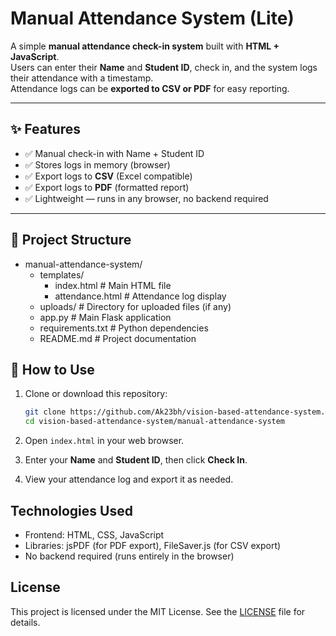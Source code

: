 # Manual Attendance System (Lite)

A simple **manual attendance check-in system** built with **HTML + JavaScript**.  
Users can enter their **Name** and **Student ID**, check in, and the system logs their attendance with a timestamp.  
Attendance logs can be **exported to CSV or PDF** for easy reporting.

---

## ✨ Features

- ✅ Manual check-in with Name + Student ID  
- ✅ Stores logs in memory (browser)  
- ✅ Export logs to **CSV** (Excel compatible)  
- ✅ Export logs to **PDF** (formatted report)  
- ✅ Lightweight — runs in any browser, no backend required  

---

## 📂 Project Structure

- manual-attendance-system/
  - templates/
    - index.html          # Main HTML file
    - attendance.html     # Attendance log display
  - uploads/              # Directory for uploaded files (if any)
  - app.py                # Main Flask application
  - requirements.txt      # Python dependencies
  - README.md             # Project documentation

## 🚀 How to Use

1. Clone or download this repository:

   ```bash
   git clone https://github.com/Ak23bh/vision-based-attendance-system.git
   cd vision-based-attendance-system/manual-attendance-system
   ```

2. Open `index.html` in your web browser.

3. Enter your **Name** and **Student ID**, then click **Check In**.
4. View your attendance log and export it as needed.

## Technologies Used

- Frontend: HTML, CSS, JavaScript
- Libraries: jsPDF (for PDF export), FileSaver.js (for CSV export)
- No backend required (runs entirely in the browser)

## License

This project is licensed under the MIT License. See the [LICENSE](https://opensource.org/licenses/MIT) file for details.